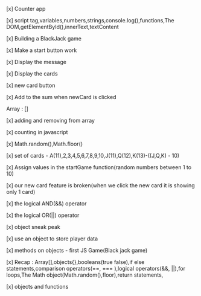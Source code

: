 [x] Counter app  

[x] script tag,variables,numbers,strings,console.log(),functions,The DOM,getElementById(),innerText,textContent


[x] Building a BlackJack game

[x] Make a start button work 

[x] Display the message

[x] Display the cards

[x] new card button 

[x] Add to the sum when newCard is clicked


Array : []

[x] adding and removing from array

[x] counting in javascript

[x] Math.random(),Math.floor()

[x] set of cards - A(11),2,3,4,5,6,7,8,9,10,J(11),Q(12),K(13)-((J,Q,K) - 10)

[x] Assign values in the startGame function(random numbers between 1 to 10)

[x] our new card feature is broken(when we click the new card it is showing only 1 card)

[x] the logical AND(&&) operator 

[x] the logical OR(||) operator

[x] object sneak peak 

[x] use an object to store player data

[x] methods on objects - first JS Game(Black jack game)

[x] Recap : Array[],objects{},booleans(true false),if else statements,comparison operators(==, === ),logical operators(&&, ||),for loops,The Math object(Math.random(),floor),return statements,


[x] objects and functions
